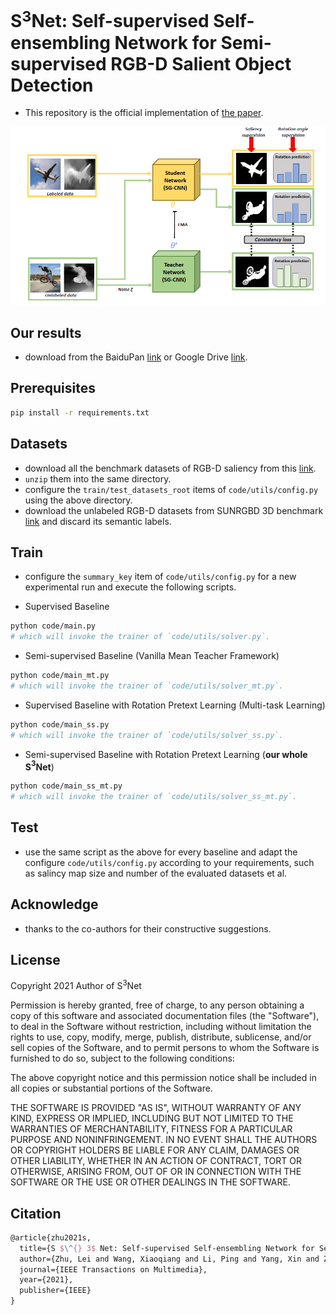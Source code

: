 # S$^3$Net: Self-supervised Self-ensembling Network for Semi-supervised RGB-D Salient Object Detection

- This repository is the official implementation of [the paper](https://ieeexplore.ieee.org/document/9623466).


![](demo/pipeline.png)


## Our results

- download from the BaiduPan [link]() or Google Drive [link]().

## Prerequisites

```bash
pip install -r requirements.txt
```

## Datasets

- download all the benchmark datasets of RGB-D saliency from this [link](http://dpfan.net/d3netbenchmark/).
- `unzip` them into the same directory.
- configure the `train/test_datasets_root` items of `code/utils/config.py` using the above directory.   
- download the unlabeled RGB-D datasets from SUNRGBD 3D benchmark [link](https://rgbd.cs.princeton.edu/) and discard its semantic labels.

## Train
- configure the `summary_key` item of `code/utils/config.py` for a new experimental run and execute the following scripts.

- Supervised Baseline
```bash
python code/main.py
# which will invoke the trainer of `code/utils/solver.py`.
```

- Semi-supervised Baseline (Vanilla Mean Teacher Framework)
```bash
python code/main_mt.py
# which will invoke the trainer of `code/utils/solver_mt.py`.
```

- Supervised Baseline with Rotation Pretext Learning (Multi-task Learning)
```bash
python code/main_ss.py
# which will invoke the trainer of `code/utils/solver_ss.py`.
```

- Semi-supervised Baseline with Rotation Pretext Learning (**our whole S$^3$Net**)
```bash
python code/main_ss_mt.py
# which will invoke the trainer of `code/utils/solver_ss_mt.py`.
```

## Test

- use the same script as the above for every baseline and adapt the configure `code/utils/config.py` according to your requirements, such as salincy map size and number of the evaluated datasets et al.

## Acknowledge
- thanks to the co-authors for their constructive suggestions.

## License
Copyright 2021 Author of S$^3$Net

Permission is hereby granted, free of charge, to any person obtaining a copy of this software and associated documentation files (the "Software"), to deal in the Software without restriction, including without limitation the rights to use, copy, modify, merge, publish, distribute, sublicense, and/or sell copies of the Software, and to permit persons to whom the Software is furnished to do so, subject to the following conditions:

The above copyright notice and this permission notice shall be included in all copies or substantial portions of the Software.

THE SOFTWARE IS PROVIDED "AS IS", WITHOUT WARRANTY OF ANY KIND, EXPRESS OR IMPLIED, INCLUDING BUT NOT LIMITED TO THE WARRANTIES OF MERCHANTABILITY, FITNESS FOR A PARTICULAR PURPOSE AND NONINFRINGEMENT. IN NO EVENT SHALL THE AUTHORS OR COPYRIGHT HOLDERS BE LIABLE FOR ANY CLAIM, DAMAGES OR OTHER LIABILITY, WHETHER IN AN ACTION OF CONTRACT, TORT OR OTHERWISE, ARISING FROM, OUT OF OR IN CONNECTION WITH THE SOFTWARE OR THE USE OR OTHER DEALINGS IN THE SOFTWARE.

## Citation
```latex
@article{zhu2021s,
  title={S $\^{} 3$ Net: Self-supervised Self-ensembling Network for Semi-supervised RGB-D Salient Object Detection},
  author={Zhu, Lei and Wang, Xiaoqiang and Li, Ping and Yang, Xin and Zhang, Qing and Wang, Weiming and Schonlieb, Carola-Bibiane and Chen, CL Philip},
  journal={IEEE Transactions on Multimedia},
  year={2021},
  publisher={IEEE}
}
```